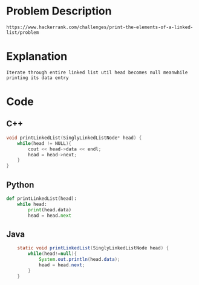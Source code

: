 # Problem Description

```
https://www.hackerrank.com/challenges/print-the-elements-of-a-linked-list/problem
```

# Explanation

```
Iterate through entire linked list util head becomes null meanwhile printing its data entry
```

# Code

## C++

```c++
void printLinkedList(SinglyLinkedListNode* head) {
    while(head != NULL){
        cout << head->data << endl;
        head = head->next;
    }
}
```

## Python

```py
def printLinkedList(head):
    while head:
        print(head.data)
        head = head.next
```

## Java

```java
    static void printLinkedList(SinglyLinkedListNode head) {
        while(head!=null){
            System.out.println(head.data);
            head = head.next;
        }
    }
```
